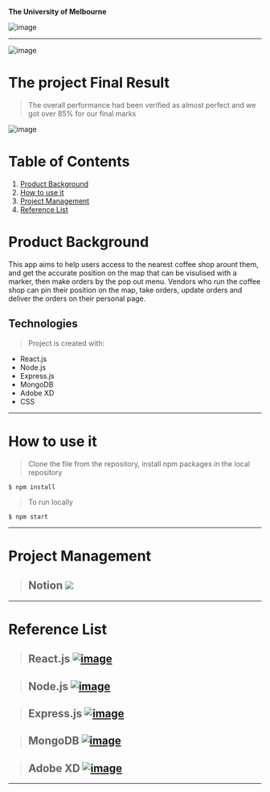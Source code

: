 **The University of Melbourne**

![image](https://user-images.githubusercontent.com/46154514/171581188-27e6617b-927c-4e97-8a1d-bcb5bbd6caf4.png)

---
![image](https://user-images.githubusercontent.com/46154514/171581278-c4412f95-3725-430a-a75b-5dcd4728c456.png)

# The project Final Result

> The overall performance had been verified as almost perfect and we got over 85% for our final marks

![image](https://user-images.githubusercontent.com/46154514/171581407-3a30701c-055f-4b2e-b887-cb584db1e992.png)



# Table of Contents
1. [Product Background](#product-background)
2. [How to use it](#how-to-use-it)
3. [Project Management](#project-management)
4. [Reference List](#reference-list)

# Product Background
This app aims to help users access to the nearest coffee shop arount them, and get the accurate position on the map that can be visulised with a marker, then make orders by the pop out menu.
Vendors who run the coffee shop can pin their position on the map, take orders, update orders and deliver the orders on their personal page.

	
## Technologies
> Project is created with:
* React.js
* Node.js
* Express.js
* MongoDB
* Adobe XD
* CSS


---

# How to use it

> Clone the file from the repository, install npm packages in the local repository

```
$ npm install
```

> To run locally

```
$ npm start
```

---

# Project Management
> ## Notion   [![](https://i.imgur.com/vBHn9GZ.png)](https://www.notion.so/)

---
# Reference List
> ## React.js             [![image](https://user-images.githubusercontent.com/46154514/171583252-bb1a4335-7e67-4364-a1e9-6d1a5917b032.png)](https://reactjs.org/)

> ## Node.js              [![image](https://user-images.githubusercontent.com/46154514/171583354-f249f00a-033f-4620-b7ba-18ac0237475b.png)](https://nodejs.org/en/)

> ## Express.js           [![image](https://user-images.githubusercontent.com/46154514/171583496-745ee673-ef62-411c-9b60-99f2b29dcfa9.png)](https://expressjs.com/)

> ## MongoDB              [![image](https://user-images.githubusercontent.com/46154514/171583602-3efa27b0-5f1d-4b81-9edf-b0096a7b9587.png)](https://www.mongodb.com/)

> ## Adobe XD             [![image](https://user-images.githubusercontent.com/46154514/171583058-981714f1-f961-4e3e-b563-65aacbaea569.png)](https://www.adobe.com/)

---
